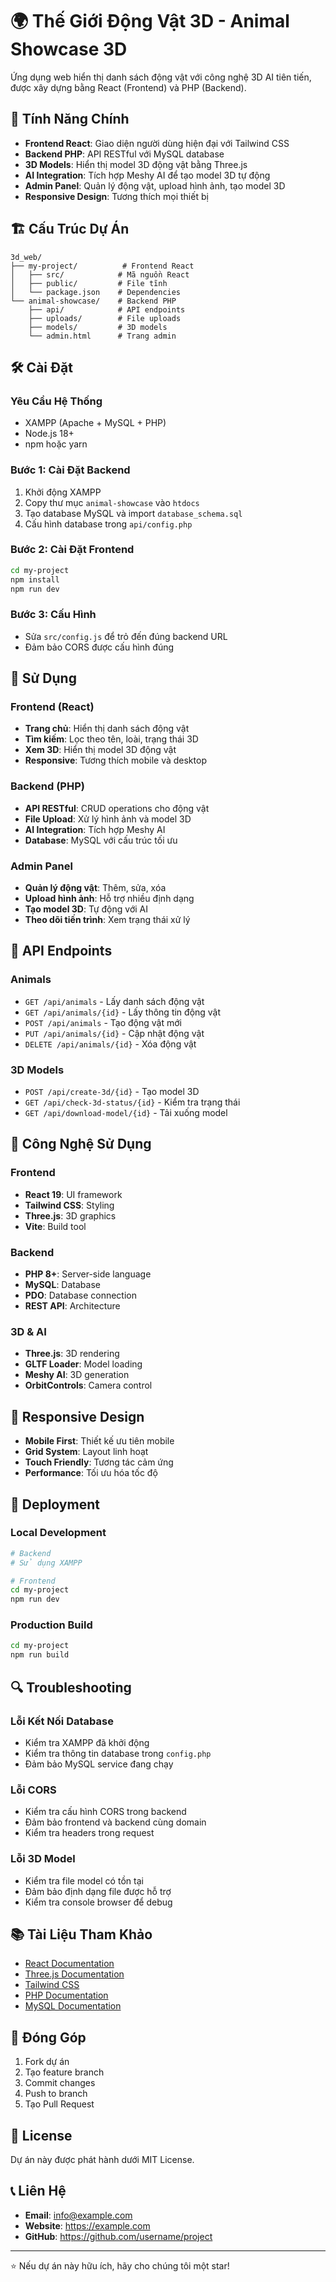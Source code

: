 
# 🌍 Thế Giới Động Vật 3D - Animal Showcase 3D

Ứng dụng web hiển thị danh sách động vật với công nghệ 3D AI tiên tiến, được xây dựng bằng React (Frontend) và PHP (Backend).

## 🚀 Tính Năng Chính

- **Frontend React**: Giao diện người dùng hiện đại với Tailwind CSS
- **Backend PHP**: API RESTful với MySQL database
- **3D Models**: Hiển thị model 3D động vật bằng Three.js
- **AI Integration**: Tích hợp Meshy AI để tạo model 3D tự động
- **Admin Panel**: Quản lý động vật, upload hình ảnh, tạo model 3D
- **Responsive Design**: Tương thích mọi thiết bị

## 🏗️ Cấu Trúc Dự Án

```
3d_web/
├── my-project/          # Frontend React
│   ├── src/            # Mã nguồn React
│   ├── public/         # File tĩnh
│   └── package.json    # Dependencies
└── animal-showcase/    # Backend PHP
    ├── api/            # API endpoints
    ├── uploads/        # File uploads
    ├── models/         # 3D models
    └── admin.html      # Trang admin
```

## 🛠️ Cài Đặt

### Yêu Cầu Hệ Thống
- XAMPP (Apache + MySQL + PHP)
- Node.js 18+
- npm hoặc yarn

### Bước 1: Cài Đặt Backend
1. Khởi động XAMPP
2. Copy thư mục `animal-showcase` vào `htdocs`
3. Tạo database MySQL và import `database_schema.sql`
4. Cấu hình database trong `api/config.php`

### Bước 2: Cài Đặt Frontend
```bash
cd my-project
npm install
npm run dev
```

### Bước 3: Cấu Hình
- Sửa `src/config.js` để trỏ đến đúng backend URL
- Đảm bảo CORS được cấu hình đúng

## 🎯 Sử Dụng

### Frontend (React)
- **Trang chủ**: Hiển thị danh sách động vật
- **Tìm kiếm**: Lọc theo tên, loài, trạng thái 3D
- **Xem 3D**: Hiển thị model 3D động vật
- **Responsive**: Tương thích mobile và desktop

### Backend (PHP)
- **API RESTful**: CRUD operations cho động vật
- **File Upload**: Xử lý hình ảnh và model 3D
- **AI Integration**: Tích hợp Meshy AI
- **Database**: MySQL với cấu trúc tối ưu

### Admin Panel
- **Quản lý động vật**: Thêm, sửa, xóa
- **Upload hình ảnh**: Hỗ trợ nhiều định dạng
- **Tạo model 3D**: Tự động với AI
- **Theo dõi tiến trình**: Xem trạng thái xử lý

## 🔧 API Endpoints

### Animals
- `GET /api/animals` - Lấy danh sách động vật
- `GET /api/animals/{id}` - Lấy thông tin động vật
- `POST /api/animals` - Tạo động vật mới
- `PUT /api/animals/{id}` - Cập nhật động vật
- `DELETE /api/animals/{id}` - Xóa động vật

### 3D Models
- `POST /api/create-3d/{id}` - Tạo model 3D
- `GET /api/check-3d-status/{id}` - Kiểm tra trạng thái
- `GET /api/download-model/{id}` - Tải xuống model

## 🎨 Công Nghệ Sử Dụng

### Frontend
- **React 19**: UI framework
- **Tailwind CSS**: Styling
- **Three.js**: 3D graphics
- **Vite**: Build tool

### Backend
- **PHP 8+**: Server-side language
- **MySQL**: Database
- **PDO**: Database connection
- **REST API**: Architecture

### 3D & AI
- **Three.js**: 3D rendering
- **GLTF Loader**: Model loading
- **Meshy AI**: 3D generation
- **OrbitControls**: Camera control

## 📱 Responsive Design

- **Mobile First**: Thiết kế ưu tiên mobile
- **Grid System**: Layout linh hoạt
- **Touch Friendly**: Tương tác cảm ứng
- **Performance**: Tối ưu hóa tốc độ

## 🚀 Deployment

### Local Development
```bash
# Backend
# Sử dụng XAMPP

# Frontend
cd my-project
npm run dev
```

### Production Build
```bash
cd my-project
npm run build
```

## 🔍 Troubleshooting

### Lỗi Kết Nối Database
- Kiểm tra XAMPP đã khởi động
- Kiểm tra thông tin database trong `config.php`
- Đảm bảo MySQL service đang chạy

### Lỗi CORS
- Kiểm tra cấu hình CORS trong backend
- Đảm bảo frontend và backend cùng domain
- Kiểm tra headers trong request

### Lỗi 3D Model
- Kiểm tra file model có tồn tại
- Đảm bảo định dạng file được hỗ trợ
- Kiểm tra console browser để debug

## 📚 Tài Liệu Tham Khảo

- [React Documentation](https://react.dev/)
- [Three.js Documentation](https://threejs.org/docs/)
- [Tailwind CSS](https://tailwindcss.com/)
- [PHP Documentation](https://www.php.net/docs.php)
- [MySQL Documentation](https://dev.mysql.com/doc/)

## 🤝 Đóng Góp

1. Fork dự án
2. Tạo feature branch
3. Commit changes
4. Push to branch
5. Tạo Pull Request

## 📄 License

Dự án này được phát hành dưới MIT License.

## 📞 Liên Hệ

- **Email**: info@example.com
- **Website**: https://example.com
- **GitHub**: https://github.com/username/project

---

⭐ Nếu dự án này hữu ích, hãy cho chúng tôi một star!
